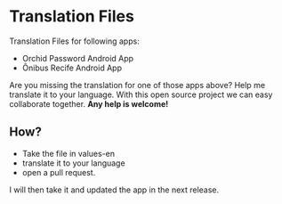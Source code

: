 # Translation Files
Translation Files for following apps:
- Orchid Password Android App
- Ônibus Recife Android App

Are you missing the translation for one of those apps above? Help me translate it to your language. 
With this open source project we can easy collaborate together. **Any help is welcome!**

## How?
- Take the file in values-en
- translate it to your language
- open a pull request. 

I will then take it and updated the app in the next release.
